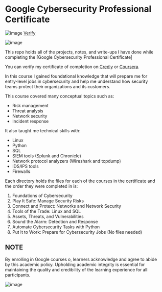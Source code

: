 # Google Cybersecurity Professional Certificate


![image](https://github.com/HAQ-NAWAZ-MALIK/Google-Professional-Certificates-Repository/assets/86514900/f083e046-3a15-4aff-8056-78ed5729701f) [Verify](https://www.credly.com/earner/earned/badge/67e18e0b-4c54-4522-b031-af0ebce9d2c1)


![image](https://github.com/HAQ-NAWAZ-MALIK/Google-Professional-Certificates-Repository/assets/86514900/2843701c-2169-42a4-ba87-fe1ccaa4321a)


This repo holds all of the projects, notes, and write-ups I have done while completing the [Google Cybersecurity Professional Certificate]

You can verify my certificate of completion on [Credly](https://www.credly.com/earner/earned/badge/67e18e0b-4c54-4522-b031-af0ebce9d2c1) or [Coursera](https://www.coursera.org/account/accomplishments/specialization/NZZ5WQUSP3ZH).

In this course I gained foundational knowledge that will prepare me for entry-level jobs in cybersecurity and help me understand how security teams protect their organizations and its customers. 

This course covered many conceptual topics such as:
  * Risk management
  * Threat analysis
  * Network security
  * Incident response

It also taught me technical skills with:
  * Linux
  * Python
  * SQL
  * SIEM tools (Splunk and Chronicle)
  * Network protocol analyzers (Wireshark and tcpdump)
  * IDS/IPS tools
  * Firewalls

Each directory holds the files for each of the courses in the certificate and the order they were completed in is: 
  1. Foundations of Cybersecurity
  2. Play It Safe: Manage Security Risks
  3. Connect and Protect: Networks and Network Security
  4. Tools of the Trade: Linux and SQL
  5. Assets, Threats, and Vulnerabilities
  6. Sound the Alarm: Detection and Response
  7. Automate Cybersecurity Tasks with Python
  8. Put It to Work: Prepare for Cybersecurity Jobs (No files needed)

## NOTE

By enrolling in Google courses o, learners acknowledge and agree to abide by this academic policy. Upholding academic integrity is essential for maintaining the quality and credibility of the learning experience for all participants.

![image](https://github.com/HAQ-NAWAZ-MALIK/Google-Professional-Certificates-Repository/assets/86514900/28601be5-2852-4df5-a715-77750f5cbe8e)

